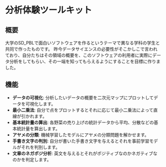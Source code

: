 # 分析体験ツールキット

## 概要

大学のSD_PBLで面白いソフトウェアを作るというテーマで異なる学科の学生と共同で作ったものです。
昨今データサイエンスの必要性がそこかしこで言われており、自分たちはその領域の概要を、このソフトウェアの利用者に実際にデータ分析をしてもらい、その一端を知ってもらえるようにすることを目標に作りました。

## 機能

- **データの可視化**: 分析したいデータの概要を二次元マップにプロットしてデータを可視化します。
- **最小二乗法**: 自分で点をプロットするとそれに応じて最小二乗法によって直線が引かれます。
- **基本統計量の算出**: 各野菜の売り上げの統計データから平均、分散などの基本統計量を算出します。
- **アヤメの分類**: 機械学習したモデルにアヤメの分類問題を解かせます。
- **手書き文字の判別**: 自分が書いた手書き文字を与えるとそれを事前学習モデルがそれを判別します。
- **文章のネガポジ分析**: 英文を与えるとそれがポジティブなのかネガティブなのかを判定します。


